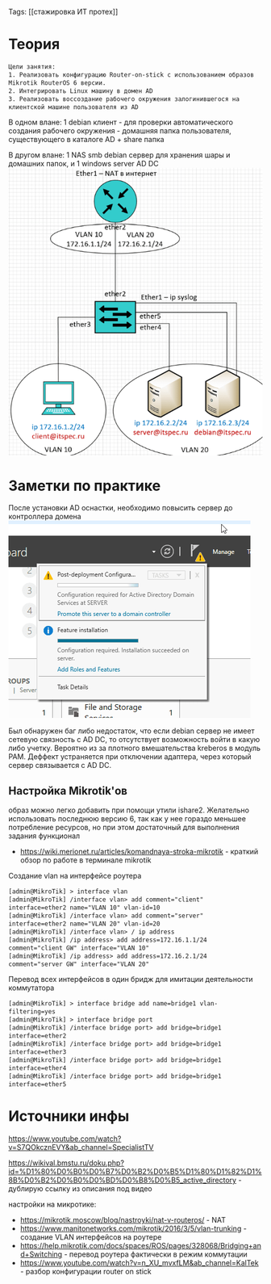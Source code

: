 Tags: [[стажировка ИТ протех]] 
# Теория
	Цели занятия:
	1. Реализовать конфигурацию Router-on-stick с использованием образов Mikrotik RouterOS 6 версии.
	2. Интегрировать Linux машину в домен AD
	3. Реализовать воссоздание рабочего окружения залогинившегося на клиентской машине пользователя из AD

В одном влане: 1 debian клиент  - для проверки автоматического создания рабочего окружения - домашняя папка пользователя, существующего в каталоге AD + share папка

В другом влане: 1 NAS smb debian сервер для хранения шары и домашних папок, и 1 windows server AD DC
![|366x414](Интеграция%20Linux%20в%20домен%20заметки-01.08.2025-12_08.png)
# Заметки по практике
После установки AD оснастки, необходимо повысить сервер до контроллера домена
![|413x336](Интеграция%20Linux%20в%20домен%20заметки-30.07.2025-12_07.png)

Был обнаружен баг либо недостаток, что если debian сервер не имеет сетевую связность с AD DC, то отсутствует возможность войти в какую либо учетку. Вероятно из за плотного вмешательства kreberos в модуль PAM. Деффект устраняется при отключении адаптера, через который сервер связывается с AD DC.
## Настройка Mikrotik'ов
образ можно легко добавить при помощи утили ishare2. Желательно использовать последнюю версию 6, так как у нее гораздо меньшее потребление ресурсов, но при этом достаточный для выполнения задания функционал

- https://wiki.merionet.ru/articles/komandnaya-stroka-mikrotik - краткий обзор по работе в терминале mikrotik

Создание vlan на интерфейсе роутера
```shell
[admin@MikroTik] > interface vlan
[admin@MikroTik] /interface vlan> add comment="client" interface=ether2 name="VLAN 10" vlan-id=10
[admin@MikroTik] /interface vlan> add comment="server" interface=ether2 name="VLAN 20" vlan-id=20
[admin@MikroTik] /interface vlan> / ip address
[admin@MikroTik] /ip address> add address=172.16.1.1/24 comment="client GW" interface="VLAN 10"
[admin@MikroTik] /ip address> add address=172.16.2.1/24 comment="server GW" interface="VLAN 20"
```
Перевод всех интерфейсов в один бридж для имитации деятельности коммутатора
```shell
[admin@MikroTik] > interface bridge add name=bridge1 vlan-filtering=yes
[admin@MikroTik] > interface bridge port
[admin@MikroTik] /interface bridge port> add bridge=bridge1 interface=ether2
[admin@MikroTik] /interface bridge port> add bridge=bridge1 interface=ether3
[admin@MikroTik] /interface bridge port> add bridge=bridge1 interface=ether4
[admin@MikroTik] /interface bridge port> add bridge=bridge1 interface=ether5
```

# Источники инфы
https://www.youtube.com/watch?v=S7QOkcznEVY&ab_channel=SpecialistTV 

https://wikival.bmstu.ru/doku.php?id=%D1%80%D0%B0%D0%B7%D0%B2%D0%B5%D1%80%D1%82%D1%8B%D0%B2%D0%B0%D0%BD%D0%B8%D0%B5_active_directory - дублирую ссылку из описания под видео

настройки на микротике:
- https://mikrotik.moscow/blog/nastroyki/nat-v-routeros/ - NAT
- https://www.manitonetworks.com/mikrotik/2016/3/5/vlan-trunking - создание VLAN интерфейсов на роутере
- https://help.mikrotik.com/docs/spaces/ROS/pages/328068/Bridging+and+Switching - перевод роутера фактически в режим коммутации
- https://www.youtube.com/watch?v=n_XU_mvxfLM&ab_channel=KalTek - разбор конфигурации router on stick
